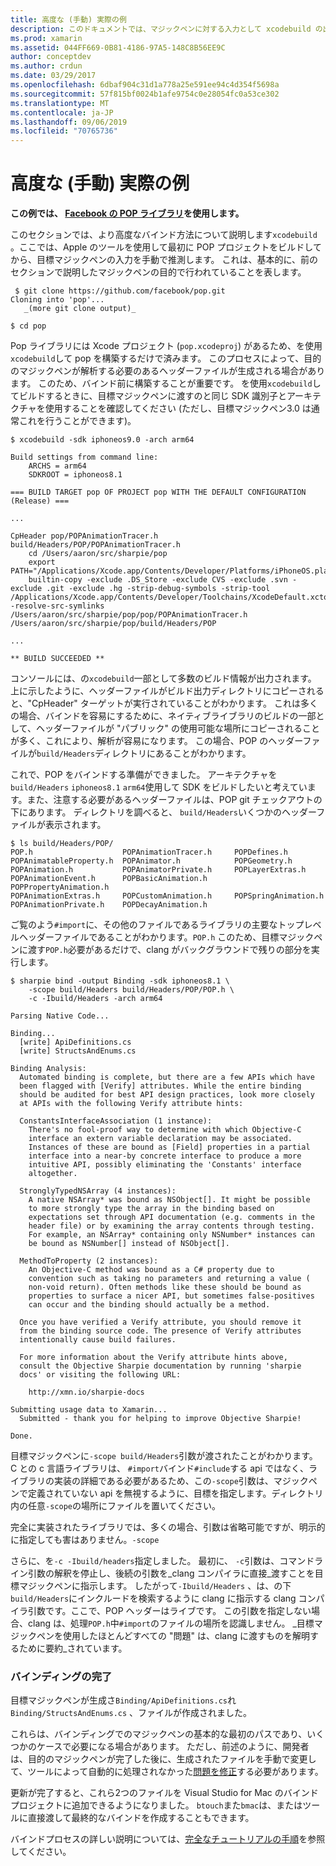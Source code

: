 ```yaml
---
title: 高度な (手動) 実際の例
description: このドキュメントでは、マジックペンに対する入力として xcodebuild の出力を使用する方法について説明します。これにより、マジックペンがどのような目的で行われているかについての洞察が得られます。
ms.prod: xamarin
ms.assetid: 044FF669-0B81-4186-97A5-148C8B56EE9C
author: conceptdev
ms.author: crdun
ms.date: 03/29/2017
ms.openlocfilehash: 6dbaf904c31d1a778a25e591ee94c4d354f5698a
ms.sourcegitcommit: 57f815bf0024b1afe9754c0e28054fc0a53ce302
ms.translationtype: MT
ms.contentlocale: ja-JP
ms.lasthandoff: 09/06/2019
ms.locfileid: "70765736"
---
```

# <a name="advanced-manual-real-world-example"></a>高度な (手動) 実際の例

**この例では、 [Facebook の POP ライブラリ](https://github.com/facebook/pop)を使用します。**

このセクションでは、より高度なバインド方法について説明します`xcodebuild` 。ここでは、Apple のツールを使用して最初に POP プロジェクトをビルドしてから、目標マジックペンの入力を手動で推測します。 これは、基本的に、前のセクションで説明したマジックペンの目的で行われていることを表します。

```
 $ git clone https://github.com/facebook/pop.git
Cloning into 'pop'...
   _(more git clone output)_

$ cd pop
```

Pop ライブラリには Xcode プロジェクト (`pop.xcodeproj`) があるため、を使用`xcodebuild`して pop を構築するだけで済みます。 このプロセスによって、目的のマジックペンが解析する必要のあるヘッダーファイルが生成される場合があります。 このため、バインド前に構築することが重要です。 を使用`xcodebuild`してビルドするときに、目標マジックペンに渡すのと同じ SDK 識別子とアーキテクチャを使用することを確認してください (ただし、目標マジックペン3.0 は通常これを行うことができます)。

```
$ xcodebuild -sdk iphoneos9.0 -arch arm64

Build settings from command line:
    ARCHS = arm64
    SDKROOT = iphoneos8.1

=== BUILD TARGET pop OF PROJECT pop WITH THE DEFAULT CONFIGURATION (Release) ===

...

CpHeader pop/POPAnimationTracer.h build/Headers/POP/POPAnimationTracer.h
    cd /Users/aaron/src/sharpie/pop
    export PATH="/Applications/Xcode.app/Contents/Developer/Platforms/iPhoneOS.platform/Developer/usr/bin:/Applications/Xcode.app/Contents/Developer/usr/bin:/Users/aaron/bin::/usr/local/bin:/usr/bin:/bin:/usr/sbin:/sbin:/opt/X11/bin:/usr/local/git/bin:/Users/aaron/.rvm/bin"
    builtin-copy -exclude .DS_Store -exclude CVS -exclude .svn -exclude .git -exclude .hg -strip-debug-symbols -strip-tool /Applications/Xcode.app/Contents/Developer/Toolchains/XcodeDefault.xctoolchain/usr/bin/strip -resolve-src-symlinks /Users/aaron/src/sharpie/pop/pop/POPAnimationTracer.h /Users/aaron/src/sharpie/pop/build/Headers/POP

...

** BUILD SUCCEEDED **
```

コンソールには、の`xcodebuild`一部として多数のビルド情報が出力されます。 上に示したように、ヘッダーファイルがビルド出力ディレクトリにコピーされると、"CpHeader" ターゲットが実行されていることがわかります。 これは多くの場合、バインドを容易にするために、ネイティブライブラリのビルドの一部として、ヘッダーファイルが "パブリック" の使用可能な場所にコピーされることが多く、これにより、解析が容易になります。 この場合、POP のヘッダーファイルが`build/Headers`ディレクトリにあることがわかります。

これで、POP をバインドする準備ができました。 アーキテクチャを`build/Headers` `iphoneos8.1` `arm64`使用して SDK をビルドしたいと考えています。また、注意する必要があるヘッダーファイルは、POP git チェックアウトの下にあります。 ディレクトリを調べると、 `build/Headers`いくつかのヘッダーファイルが表示されます。

```
$ ls build/Headers/POP/
POP.h                    POPAnimationTracer.h     POPDefines.h
POPAnimatableProperty.h  POPAnimator.h            POPGeometry.h
POPAnimation.h           POPAnimatorPrivate.h     POPLayerExtras.h
POPAnimationEvent.h      POPBasicAnimation.h      POPPropertyAnimation.h
POPAnimationExtras.h     POPCustomAnimation.h     POPSpringAnimation.h
POPAnimationPrivate.h    POPDecayAnimation.h
```

ご覧のよう`#import`に、その他のファイルであるライブラリの主要なトップレベルヘッダーファイルであることがわかります。`POP.h` このため、目標マジックペンに渡す`POP.h`必要があるだけで、clang がバックグラウンドで残りの部分を実行します。

```
$ sharpie bind -output Binding -sdk iphoneos8.1 \
    -scope build/Headers build/Headers/POP/POP.h \
    -c -Ibuild/Headers -arch arm64

Parsing Native Code...

Binding...
  [write] ApiDefinitions.cs
  [write] StructsAndEnums.cs

Binding Analysis:
  Automated binding is complete, but there are a few APIs which have
  been flagged with [Verify] attributes. While the entire binding
  should be audited for best API design practices, look more closely
  at APIs with the following Verify attribute hints:

  ConstantsInterfaceAssociation (1 instance):
    There's no fool-proof way to determine with which Objective-C
    interface an extern variable declaration may be associated.
    Instances of these are bound as [Field] properties in a partial
    interface into a near-by concrete interface to produce a more
    intuitive API, possibly eliminating the 'Constants' interface
    altogether.

  StronglyTypedNSArray (4 instances):
    A native NSArray* was bound as NSObject[]. It might be possible
    to more strongly type the array in the binding based on
    expectations set through API documentation (e.g. comments in the
    header file) or by examining the array contents through testing.
    For example, an NSArray* containing only NSNumber* instances can
    be bound as NSNumber[] instead of NSObject[].

  MethodToProperty (2 instances):
    An Objective-C method was bound as a C# property due to
    convention such as taking no parameters and returning a value (
    non-void return). Often methods like these should be bound as
    properties to surface a nicer API, but sometimes false-positives
    can occur and the binding should actually be a method.

  Once you have verified a Verify attribute, you should remove it
  from the binding source code. The presence of Verify attributes
  intentionally cause build failures.

  For more information about the Verify attribute hints above,
  consult the Objective Sharpie documentation by running 'sharpie
  docs' or visiting the following URL:

    http://xmn.io/sharpie-docs

Submitting usage data to Xamarin...
  Submitted - thank you for helping to improve Objective Sharpie!

Done.
```

目標マジックペンに`-scope build/Headers`引数が渡されたことがわかります。 C との c 言語ライブラリは、 `#import`バインド`#include`する api ではなく、ライブラリの実装の詳細である必要があるため、この`-scope`引数は、マジックペンで定義されていない api を無視するように、目標を指定します。ディレクトリ内の任意`-scope`の場所にファイルを置いてください。

完全に実装されたライブラリでは、多くの場合、引数は省略可能ですが、明示的に指定しても害はありません。`-scope`

さらに、を`-c -Ibuild/headers`指定しました。 最初に、 `-c`引数は、コマンドライン引数の解釈を停止し、後続の引数を_clang コンパイラに直接_渡すことを目標マジックペンに指示します。 したがって`-Ibuild/Headers` 、は、の下`build/Headers`にインクルードを検索するように clang に指示する clang コンパイラ引数です。ここで、POP ヘッダーはライブです。 この引数を指定しない場合、clang は、処理`POP.h`中`#import`のファイルの場所を認識しません。 _目標マジックペンを使用したほとんどすべての "問題" は、clang に渡すものを解明するために要約_されています。

### <a name="completing-the-binding"></a>バインディングの完了

目標マジックペンが生成さ`Binding/ApiDefinitions.cs`れ`Binding/StructsAndEnums.cs` 、ファイルが作成されました。

これらは、バインディングでのマジックペンの基本的な最初のパスであり、いくつかのケースで必要になる場合があります。 ただし、前述のように、開発者は、目的のマジックペンが完了した後に、生成されたファイルを手動で変更して、ツールによって自動的に処理されなかった[問題を修正](~/cross-platform/macios/binding/objective-sharpie/platform/apidefinitions-structsandenums.md)する必要があります。

更新が完了すると、これら2つのファイルを Visual Studio for Mac のバインドプロジェクトに追加できるようになりました。 `btouch`また`bmac`は、またはツールに直接渡して最終的なバインドを作成することもできます。

バインドプロセスの詳しい説明については、[完全なチュートリアルの手順](~/ios/platform/binding-objective-c/walkthrough.md)を参照してください。
